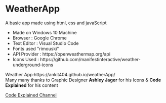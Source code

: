 # WeatherApp
A basic app made using html, css and javaScript <br>
<ul>
  <li>Made on Windows 10 Machine</li>
  <li>Browser : Google Chrome</li>
  <li>Text Editor : Visual Studio Code</li>
  <li>Fonts used "rimouski"</li>
  <li>API Provider : https://openweathermap.org/api</li>
  <li>Icons Used : https://github.com/manifestinteractive/weather-underground-icons</li>
</ul>
Weather App:https://ankit404.github.io/weatherApp/<br>
Many many thanks to Graphic Designer <b>Ashley Jager</b> for his Icons & <b>Code Explained</b> for his content

[Code Explained Channel](https://www.youtube.com/channel/UC8n8ftV94ZU_DJLOLtrpORA)
